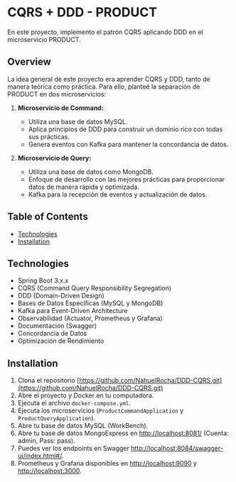 # CQRS + DDD - PRODUCT

En este proyecto, implemento el patrón CQRS aplicando DDD en el microservicio PRODUCT.

## Overview

La idea general de este proyecto era aprender CQRS y DDD, tanto de manera teórica como práctica. Para ello, planteé la separación de PRODUCT en dos microservicios:

1. **Microservicio de Command:**
   - Utiliza una base de datos MySQL.
   - Aplica principios de DDD para construir un dominio rico con todas sus prácticas.
   - Genera eventos con Kafka para mantener la concordancia de datos.

2. **Microservicio de Query:**
   - Utiliza una base de datos como MongoDB.
   - Enfoque de desarrollo con las mejores prácticas para proporcionar datos de manera rápida y optimizada.
   - Kafka para la recepción de eventos y actualización de datos.

## Table of Contents

- [Technologies](#technologies)
- [Installation](#installation)

## Technologies
- Spring Boot 3.x.x
- CQRS (Command Query Responsibility Segregation)
- DDD (Domain-Driven Design)
- Bases de Datos Específicas (MySQL y MongoDB)
- Kafka para Event-Driven Architecture
- Observabilidad (Actuator, Prometheus y Grafana)
- Documentación (Swagger)
- Concordancia de Datos
- Optimización de Rendimiento

## Installation

1. Clona el repositorio [https://github.com/NahuelRocha/DDD-CQRS.git](https://github.com/NahuelRocha/DDD-CQRS.git)
2. Abre el proyecto y Docker en tu computadora.
3. Ejecuta el archivo `docker-compose.yml`.
4. Ejecuta los microservicios (`ProductCommandApplication` y `ProductQueryApplication`).
5. Abre tu base de datos MySQL (WorkBench).
6. Abre tu base de datos MongoExpress en [http://localhost:8081/](http://localhost:8081/) (Cuenta: admin, Pass: pass).
7. Puedes ver los endpoints en Swagger [http://localhost:8084/swagger-ui/index.html#/](http://localhost:8084/swagger-ui/index.html#/).
8. Prometheus y Grafana disponibles en [http://localhost:9090](localhost:9090) y [http://localhost:3000](localhost:3000).

